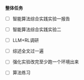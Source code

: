 **整体任务**
- [ ] 智能算法综合实践实验一报告
- [ ] 智能算法综合实践实验二
- [ ] LLM+RL调研
- [ ] 综述全文过一遍
- [ ] 强化实验改完至少跑一个环境出来
- [ ] 算法练习


